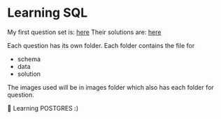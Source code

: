 # Learning SQL

My first question set is: [here](./Questions.txt)
Their solutions are: [here](./Solutions.md)

Each question has its own folder. Each folder contains the file for 
- schema
- data
- solution

The images used will be in images folder which also has each folder for question.

:rocket: Learning POSTGRES :)